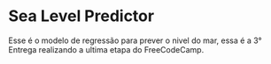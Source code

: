 # Sea Level Predictor

Esse é o modelo de regressão para prever o nivel do mar, essa é a 3° Entrega realizando a ultima etapa do FreeCodeCamp.
